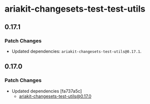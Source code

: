 # ariakit-changesets-test-test-utils

## 0.17.1

### Patch Changes

- Updated dependencies: `ariakit-changesets-test-utils@0.17.1`.

## 0.17.0

### Patch Changes

- Updated dependencies [fa737a5c]
  - ariakit-changesets-test-utils@0.17.0
